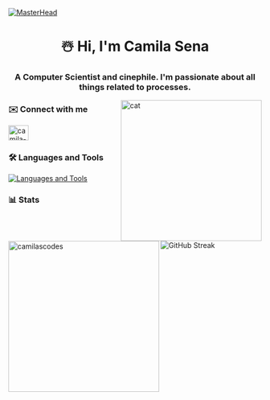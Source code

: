 [![MasterHead](https://64.media.tumblr.com/8d9df4fd79cc7e8fe33c915284d228a1/15d79534e1be4dc9-93/s1280x1920/e42ff972d439c7ce5d7e7db1450e7e9218a2686f.gif)](https://rishavchanda.io)
<h1 align="center">☃️ Hi, I'm Camila Sena</h1>
<h3 align="center">A Computer Scientist and cinephile. I'm passionate about all things related to processes.</h3>
<img align="right" alt="cat" width="280" src="https://media.tenor.com/mMkJeuyHkRYAAAAi/cat-cat-on-computer.gif">


<h3 align="left">✉️ Connect with me</h3>
<p align="left">
<a href="https://linkedin.com/in/camila-andrade-de-sena-6220bb246" target="blank"><img align="center" src="https://raw.githubusercontent.com/rahuldkjain/github-profile-readme-generator/master/src/images/icons/Social/linked-in-alt.svg" alt="camila-andrade-de-sena-6220bb246" height="30" width="40" /></a>
</p>

<h3 align="left">🛠 Languages and Tools</h3>

[![Languages and Tools](https://skillicons.dev/icons?i=blender,c,cpp,css,figma,html,javascript,mysql,php,py)](https://skillicons.dev)


<h3 align="left">📊 Stats</h3>

<p><img align="left" width="300" src="https://github-readme-stats.vercel.app/api/top-langs?username=camilascodes&show_icons=true&theme=highcontrast&title_color=6699cc&text_color=ffffff&bg_color=222422&hide_border=true&locale=en&layout=compact" alt="camilascodes" /></p>

<img align="left"  src="https://streak-stats.demolab.com?user=camilaSCodes&hide_border=true&card_width=380&background=222422&stroke=6699cc&dates=ffffff&ring=6699cc&fire=6699cc&currStreakNum=6699cc&currStreakLabel=6699cc&sideNums=6699cc&sideLabels=6699cc&excludeDaysLabel=6699cc" alt="GitHub Streak" /></a>
